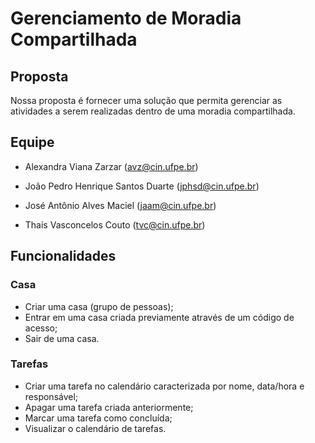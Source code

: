 # Gerenciamento de Moradia Compartilhada

## Proposta
Nossa proposta é fornecer uma solução que permita gerenciar as atividades a serem realizadas dentro de uma moradia compartilhada.

## Equipe
- Alexandra Viana Zarzar (avz@cin.ufpe.br)
- João Pedro Henrique Santos Duarte (jphsd@cin.ufpe.br)
- José Antônio Alves Maciel (jaam@cin.ufpe.br)

- Thaís Vasconcelos Couto (tvc@cin.ufpe.br)

## Funcionalidades
### Casa
- Criar uma casa (grupo de pessoas);
- Entrar em uma casa criada previamente através de um código de acesso;
- Sair de uma casa.

### Tarefas
- Criar uma tarefa no calendário caracterizada por nome, data/hora e responsável;
- Apagar uma tarefa criada anteriormente;
- Marcar uma tarefa como concluída;
- Visualizar o calendário de tarefas.
